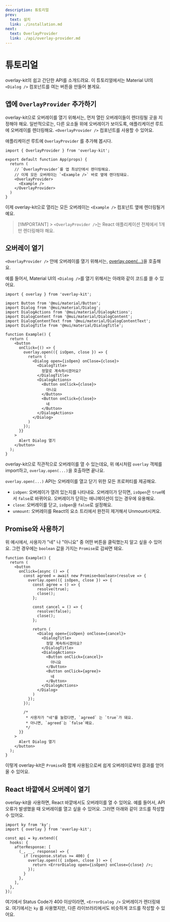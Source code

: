 ```yaml
---
description: 튜토리얼
prev:
  text: 설치
  link: ./installation.md
next:
  text: OverlayProvider
  link: ./api/overlay-provider.md
---
```


# 튜토리얼

overlay-kit의 쉽고 간단한 API를 소개드려요. 이 튜토리얼에서는 Material UI의 `<Dialog />` 컴포넌트를 여는 버튼을 만들어 볼게요.

## 앱에 `OverlayProvider` 추가하기

overlay-kit으로 오버레이를 열기 위해서는, 먼저 열린 오버레이들이 렌더링될 곳을 지정해야 해요. 일반적으로는, 다른 요소들 위에 오버레이가 보이도록, 애플리케이션 루트에 오버레이를 렌더링해요.
`<OverlayProvider />` 컴포넌트를 사용할 수 있어요.

애플리케이션 루트에 `OverlayProvider` 를 추가해 봅시다.

```tsx{1,7,9}
import { OverlayProvider } from 'overlay-kit';

export default function App(props) {
  return (
    // `OverlayProvider`를 앱 최상단에서 렌더링해요.
    // 이제 모든 오버레이는 `<Example />` 바로 옆에 렌더링돼요.
    <OverlayProvider>
      <Example />
    </OverlayProvider>
  )
}
```

이제 overlay-kit으로 열리는 모든 오버레이는 `<Example />` 컴포넌트 옆에 렌더링될거예요.

> [!IMPORTANT] > `<OverlayProvider />`는 React 애플리케이션 전체에서 1개만 렌더링해야 해요.

## 오버레이 열기

`<OverlayProvider />` 안에 오버레이를 열기 위해서는, [overlay.open(...)](./api/overlay.md)을 호출해요.

예를 들어서, Material UI의 `<Dialog />`를 열기 위해서는 아래와 같이 코드를 쓸 수 있어요.

```tsx{1,14-30}
import { overlay } from 'overlay-kit';

import Button from '@mui/material/Button';
import Dialog from '@mui/material/Dialog';
import DialogActions from '@mui/material/DialogActions';
import DialogContent from '@mui/material/DialogContent';
import DialogContentText from '@mui/material/DialogContentText';
import DialogTitle from '@mui/material/DialogTitle';

function Example() {
  return (
    <button
      onClick={() => {
        overlay.open(({ isOpen, close }) => {
          return (
            <Dialog open={isOpen} onClose={close}>
              <DialogTitle>
                정말로 계속하시겠어요?
              </DialogTitle>
              <DialogActions>
                <Button onClick={close}>
                  아니요
                </Button>
                <Button onClick={close}>
                  네
                </Button>
              </DialogActions>
            </Dialog>
          )
        });
      }}
    >
      Alert Dialog 열기
    </button>
  );
}
```

overlay-kit으로 직관적으로 오버레이를 열 수 있는데요, 위 예시처럼 `overlay` 객체를 import하고, `overlay.open(...)`을 호출하면 끝나요.

`overlay.open(...)` API는 오버레이를 열고 닫기 위한 모든 프로퍼티를 제공해요.

- `isOpen`: 오버레이가 열려 있는지를 나타내요. 오버레이가 닫히면, `isOpen`은 `true`에서 `false`로 바뀌어요. 오버레이가 닫히는 애니메이션이 있는 경우에 유용해요.
- `close`: 오버레이를 닫고, `isOpen`을 `false`로 설정해요.
- `unmount`: 오버레이를 React의 요소 트리에서 완전히 제거해서 Unmount시켜요.

## Promise와 사용하기

위 예시에서, 사용자가 "네" 나 "아니요" 중 어떤 버튼을 클릭했는지 알고 싶을 수 있어요. 그런 경우에는 `boolean` 값을 가지는 `Promise`로 감싸면 돼요.

```tsx{5,7-10,12-15,35-38}
function Example() {
  return (
    <button
      onClick={async () => {
        const agreed = await new Promise<boolean>(resolve => {
          overlay.open(({ isOpen, close }) => {
            const agree = () => {
              resolve(true);
              close();
            };

            const cancel = () => {
              resolve(false);
              close();
            };

            return (
              <Dialog open={isOpen} onClose={cancel}>
                <DialogTitle>
                  정말 계속하시겠어요?
                </DialogTitle>
                <DialogActions>
                  <Button onClick={cancel}>
                    아니요
                  </Button>
                  <Button onClick={agree}>
                    네
                  </Button>
                </DialogActions>
              </Dialog>
            )
          });
        });

        /*
         * 사용자가 "네"를 눌렀다면, `agreed` 는 `true`가 돼요.
         * 아니면, `agreed`는 `false`예요.
         */
      }}
    >
      Alert Dialog 열기
    </button>
  );
}
```

이렇게 overlay-kit은 `Promise`와 함께 사용됨으로써 쉽게 오버레이로부터 결과를 얻어올 수 있어요.

## React 바깥에서 오버레이 열기

overlay-kit을 사용하면, React 바깥에서도 오버레이를 열 수 있어요. 예를 들어서, API 오류가 발생했을 때 오버레이를 열고 싶을 수 있어요. 그러면 아래와 같이 코드를 작성할 수 있어요.

```tsx
import ky from 'ky';
import { overlay } from 'overlay-kit';

const api = ky.extend({
  hooks: {
    afterResponse: [
      (_, __, response) => {
        if (response.status >= 400) {
          overlay.open(({ isOpen, close }) => {
            return <ErrorDialog open={isOpen} onClose={close} />;
          });
        }
      },
    ],
  },
});
```

여기에서 Status Code가 400 이상이라면, `<ErrorDialog />` 오버레이가 렌더링돼요. 여기에서는 `ky` 를 사용했지만, 다른 라이브러리에서도 비슷하게 코드를 작성할 수 있어요.
